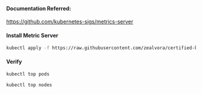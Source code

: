#### Documentation Referred:

https://github.com/kubernetes-sigs/metrics-server

#### Install Metric Server
```sh
kubectl apply -f https://raw.githubusercontent.com/zealvora/certified-kubernetes-administrator/master/Domain%207%20-%20Logging%20and%20Monitoring/metric-server.yaml
```
#### Verify 
```sh
kubectl top pods

kubectl top nodes
```
